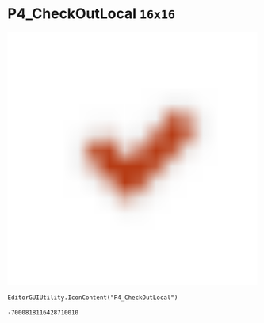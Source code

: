 # P4_CheckOutLocal `16x16`
<img src="/img/P4_CheckOutLocal.png" width=512 height=512>

``` CSharp
EditorGUIUtility.IconContent("P4_CheckOutLocal")
```
```
-7000818116428710010
```
